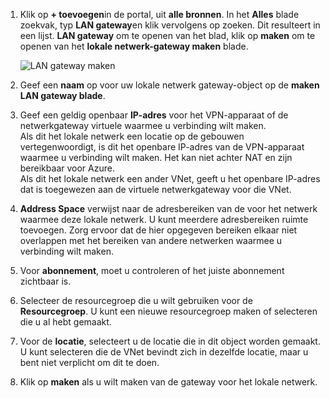 1. Klik op **+ toevoegen**in de portal, uit **alle bronnen**. In het **Alles** blade zoekvak, typ **LAN gateway**en klik vervolgens op zoeken. Dit resulteert in een lijst. **LAN gateway** om te openen van het blad, klik op **maken** om te openen van het **lokale netwerk-gateway maken** blade.

    ![LAN gateway maken](./media/vpn-gateway-add-lng-rm-portal-include/addlng250.png)

2. Geef een **naam** op voor uw lokale netwerk gateway-object op de **maken LAN gateway blade**.
 
3. Geef een geldig openbaar **IP-adres** voor het VPN-apparaat of de netwerkgateway virtuele waarmee u verbinding wilt maken.<br>Als dit het lokale netwerk een locatie op de gebouwen vertegenwoordigt, is dit het openbare IP-adres van de VPN-apparaat waarmee u verbinding wilt maken. Het kan niet achter NAT en zijn bereikbaar voor Azure.<br>Als dit het lokale netwerk een ander VNet, geeft u het openbare IP-adres dat is toegewezen aan de virtuele netwerkgateway voor die VNet.<br>

4. **Address Space** verwijst naar de adresbereiken van de voor het netwerk waarmee deze lokale netwerk. U kunt meerdere adresbereiken ruimte toevoegen. Zorg ervoor dat de hier opgegeven bereiken elkaar niet overlappen met het bereiken van andere netwerken waarmee u verbinding wilt maken.
 
5. Voor **abonnement**, moet u controleren of het juiste abonnement zichtbaar is.

6. Selecteer de resourcegroep die u wilt gebruiken voor de **Resourcegroep**. U kunt een nieuwe resourcegroep maken of selecteren die u al hebt gemaakt.

7. Voor de **locatie**, selecteert u de locatie die in dit object worden gemaakt. U kunt selecteren die de VNet bevindt zich in dezelfde locatie, maar u bent niet verplicht om dit te doen.

8. Klik op **maken** als u wilt maken van de gateway voor het lokale netwerk.
